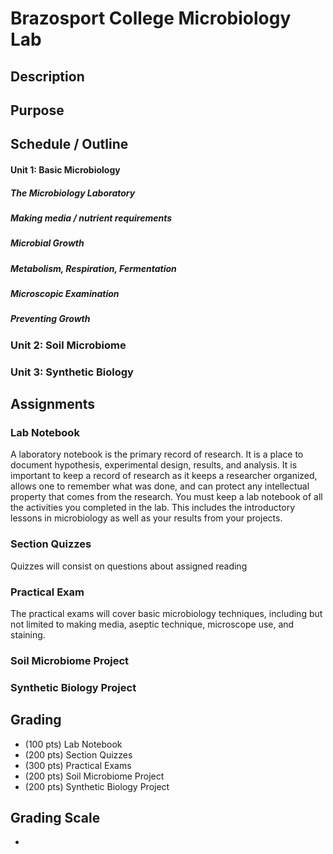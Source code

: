 # Brazosport College Microbiology Lab

## Description

## Purpose

## Schedule / Outline
#### Unit 1: Basic Microbiology
##### The Microbiology Laboratory
##### Making media / nutrient requirements
##### Microbial Growth
##### Metabolism, Respiration, Fermentation
##### Microscopic Examination
##### Preventing Growth
### Unit 2: Soil Microbiome
### Unit 3: Synthetic Biology

## Assignments

### Lab Notebook
A laboratory  notebook is the primary record of research. It is a place to document hypothesis, experimental design, results, and analysis. It is important to keep a record of research as it keeps a researcher organized, allows one to remember what was done, and can protect any intellectual property that comes from the research. You must keep a lab notebook of all the activities you completed in the lab. This includes the introductory lessons in microbiology as well as your results from your projects. 

### Section Quizzes
Quizzes will consist on questions about assigned reading

### Practical Exam
The practical exams will cover basic microbiology techniques, including but not limited to making media, aseptic technique, microscope use, and staining.

### Soil Microbiome Project


### Synthetic Biology Project


## Grading
- (100 pts) Lab Notebook
- (200 pts) Section Quizzes
- (300 pts) Practical Exams
- (200 pts) Soil Microbiome Project
- (200 pts) Synthetic Biology Project

## Grading Scale
-
